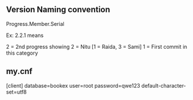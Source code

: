 ## Version Naming convention

Progress.Member.Serial

Ex: 2.2.1 means

2 = 2nd progress showing
2 = Nitu [1 = Raida, 3 = Sami]
1 = First commit in this category

## my.cnf

[client]
database=bookex
user=root
password=qwe123
default-character-set=utf8
